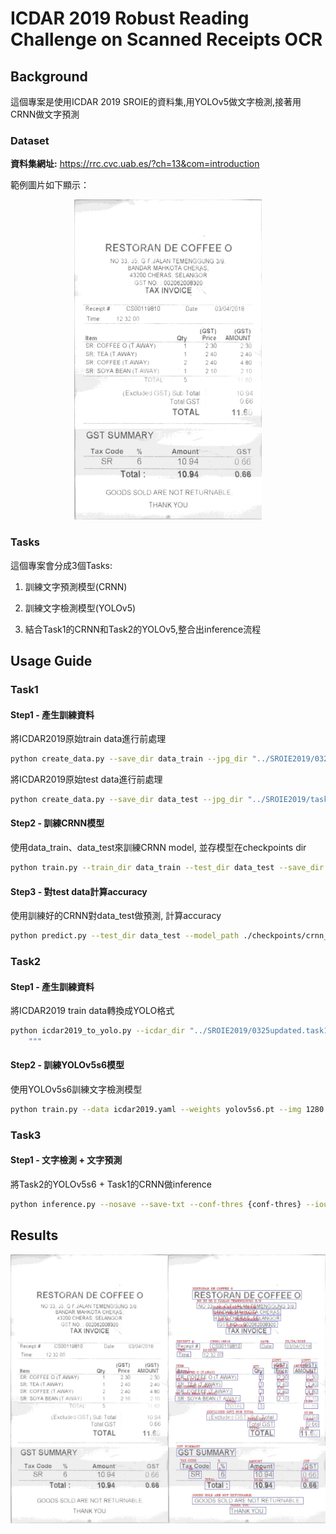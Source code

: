 # ICDAR 2019 Robust Reading Challenge on Scanned Receipts OCR

## Background
這個專案是使用ICDAR 2019 SROIE的資料集,用YOLOv5做文字檢測,接著用CRNN做文字預測

### Dataset
**資料集網址:** https://rrc.cvc.uab.es/?ch=13&com=introduction

範例圖片如下顯示：
<div align=center><img src="./Media/X51008030560.jpg" width="300"/></div>

### Tasks
這個專案會分成3個Tasks:

1. 訓練文字預測模型(CRNN)

2. 訓練文字檢測模型(YOLOv5)

3. 結合Task1的CRNN和Task2的YOLOv5,整合出inference流程

## Usage Guide
### Task1
#### Step1 - 產生訓練資料
將ICDAR2019原始train data進行前處理
```bash
python create_data.py --save_dir data_train --jpg_dir "../SROIE2019/0325updated.task1train(626p)/" --txt_dir "../SROIE2019/0325updated.task1train(626p)/"
```
將ICDAR2019原始test data進行前處理
```bash
python create_data.py --save_dir data_test --jpg_dir "../SROIE2019/task1_2_test(361p)/" --txt_dir "../SROIE2019/text_task1_2_test(361p)/" 
```
#### Step2 - 訓練CRNN模型
使用data_train、data_test來訓練CRNN model, 並存模型在checkpoints dir
```bash
python train.py --train_dir data_train --test_dir data_test --save_dir checkpoints
```
#### Step3 - 對test data計算accuracy
使用訓練好的CRNN對data_test做預測, 計算accuracy
```bash
python predict.py --test_dir data_test --model_path ./checkpoints/crnn_epoch100_testloss0.021956.pt
```

### Task2
#### Step1 - 產生訓練資料
將ICDAR2019 train data轉換成YOLO格式
```bash
python icdar2019_to_yolo.py --icdar_dir "../SROIE2019/0325updated.task1train(626p)" --image_dir datasets/ocr/images/train2017 --label_dir datasets/ocr/labels/train2017
    """
```
#### Step2 - 訓練YOLOv5s6模型
使用YOLOv5s6訓練文字檢測模型
```bash
python train.py --data icdar2019.yaml --weights yolov5s6.pt --img 1280 --epochs 500 --hyp hyp.scratch-low.yaml
```

### Task3
#### Step1 - 文字檢測 + 文字預測
將Task2的YOLOv5s6 + Task1的CRNN做inference
```bash
python inference.py --nosave --save-txt --conf-thres {conf-thres} --iou-thres {iou-thres} --weights {YOLOv5_path} --source {image_path}
```

## Results
<div align="center">
  <div style="display: flex;">
    <img style="width: 50%" src="./Media/X51008030560.jpg"/>
    <img style="width: 50%" src="./Media/X51008030560_result.jpg"/>
  </div>
</div>
